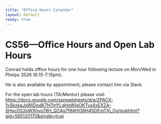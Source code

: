 ```yaml
---
title: "Office Hours Calendar"
layout: default
ready: true
---
```



<h1>CS56—<strong>Office Hours and Open Lab Hours</strong></h1>

Conrad holds office hours for one hour following lecture on Mon/Wed in Phelps 3526 (6:15-7:15pm).

He is also available by appointment; please contact him via Slack.

For the open lab hours (TA/Mentor) please visit: <https://docs.google.com/spreadsheets/d/e/2PACX-1vSkxkaJqWiDodK7H7mYLgHqWjeOKTvs4xEXZA-SHpcDS2pWXhyo78H_QZ4g7f9AHI39H4SDEmTXj_Gg/pubhtml?gid=565120170&single=true>
